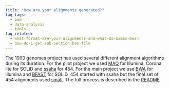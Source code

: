 ```yaml
---
title: "How are your alignments generated?"
faq_tags:
  - bam
  - data-analysis
  - tools
faq_related:
  - what-format-are-your-alignments-and-what-do-names-mean
  - how-do-i-get-sub-section-bam-file
---
```


The 1000 genomes project has used several different alignment algorithms during its duration. For the pilot project we used [MAQ](http://maq.sourceforge.net/) for Illumina, Corona lite for SOLiD and [ssaha](http://www.sanger.ac.uk/resources/software/ssaha2/) for 454\. For the main project we use [BWA](http://bio-bwa.sourceforge.net/) for Illumina and [BFAST](http://sourceforge.net/apps/mediawiki/bfast/index.php?title=Main_Page) for SOLiD, 454 started with ssaha but the final set of 454 alignments used [smalt](http://www.sanger.ac.uk/resources/software/smalt/). The full process is described in the [README](ftp://ftp.1000genomes.ebi.ac.uk/vol1/ftp/README.alignment_data)
